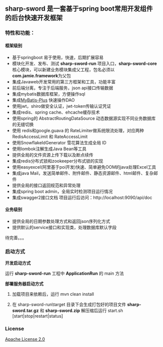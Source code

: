## sharp-sword 是一套基于spring boot常用开发组件的后台快速开发框架

### 特性和功能：

#### 框架级别
- 基于springboot 易于使用，快速，后期扩展容易
- 模块化开发、发布、测试 **sharp-sword-run** 项目入口，**sharp-sword-core** 核心模块，可以新建业务模块集成父工程，包名必须以**com.jamie.framework**为父包
- 集成Javaweb开发常用的第三方框架和工具，功能丰富
- 前后端分离，专注于后端服务，json api接口传输数据
- 集成mybatis数据库框架，方便操作sql
- 集成[MyBatis-Plus](https://mp.baomidou.com/) 快速操作DAO
- 使用jwt，shiro做安全认证，jwt-token传输认证凭证
- 集成redis、spring cache、ehcache缓存技术
- 使用spring的 AbstractRoutingDataSource 动态数据源实现不同业务数据库的无缝切换
- 使用 redis和google.guava 的 RateLimiter做系统限流处理，对应两种 RedisAccessLimit 和 RateAccessLimit
- 使用SnowflakeIdGenerator 雪花算法生成全局 ID
- 使用lombok注解生成Java Bean等工具
- 提供全局的文件资源上传下载以及断点续传
- 集成redis分布式锁和zookeeper分布式锁的实现
- 使用easyexcel(阿里基于poi开发)快速、简单避免OOM的java处理Excel工具
- 集成java Mail，发送简单邮件、附件邮件、静态资源邮件、html邮件、复杂邮件
- 提供全局的接口返回规范和异常处理
- 集成spring boot admin，全局实时检测项目运行情况
- 集成swagger2接口文档 项目运行后访问：http://localhost:9090/api/doc

#### 业务级别
- 提供全局的日期参数处理方式和返回json序列化方式
- 提供默认的service接口和实现类，处理数据库默认字段

待完善。。。

### 启动方式

**开发启动方式**

运行 **sharp-sword-run** 工程中 **ApplicationRun** 的 main 方法

**部署服务器启动方式**

1. 加载项目来依赖后，运行 mvn clean install

2. 在 sharp-sword-run\target 目录下会生成打包好的项目文件 **sharp-sword.tar.gz** 和 **sharp-sword.zip** 解压缩后运行 start.sh [start|stop|restart|status]

### License
[Apache License 2.0](http://www.apache.org/licenses/)